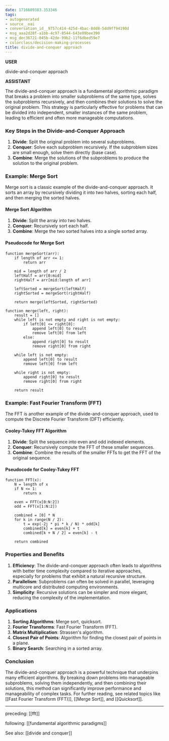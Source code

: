```yaml
---
date: 1716609383.353346
tags:
- autogenerated
- source__oai
- conversation_id__9757c414-425d-4bac-8dd8-5dd9ff94190d
- msg_aaa2d28f-a1bb-4c97-8544-643e09bee390
- msg_dec36721-045b-42de-99b2-11f6dbed59e7
- colorclass/decision-making-processes
title: divide-and-conquer approach
---
```


**USER**

divide-and-conquer approach


**ASSISTANT**

The divide-and-conquer approach is a fundamental algorithmic paradigm that breaks a problem into smaller subproblems of the same type, solves the subproblems recursively, and then combines their solutions to solve the original problem. This strategy is particularly effective for problems that can be divided into independent, smaller instances of the same problem, leading to efficient and often more manageable computations.

### Key Steps in the Divide-and-Conquer Approach

1. **Divide**: Split the original problem into several subproblems.
2. **Conquer**: Solve each subproblem recursively. If the subproblem sizes are small enough, solve them directly (base case).
3. **Combine**: Merge the solutions of the subproblems to produce the solution to the original problem.

### Example: Merge Sort

Merge sort is a classic example of the divide-and-conquer approach. It sorts an array by recursively dividing it into two halves, sorting each half, and then merging the sorted halves.

#### Merge Sort Algorithm

1. **Divide**: Split the array into two halves.
2. **Conquer**: Recursively sort each half.
3. **Combine**: Merge the two sorted halves into a single sorted array.

#### Pseudocode for Merge Sort

```plaintext
function mergeSort(arr):
    if length of arr <= 1:
        return arr

    mid = length of arr / 2
    leftHalf = arr[0:mid]
    rightHalf = arr[mid:length of arr]

    leftSorted = mergeSort(leftHalf)
    rightSorted = mergeSort(rightHalf)

    return merge(leftSorted, rightSorted)

function merge(left, right):
    result = []
    while left is not empty and right is not empty:
        if left[0] <= right[0]:
            append left[0] to result
            remove left[0] from left
        else:
            append right[0] to result
            remove right[0] from right

    while left is not empty:
        append left[0] to result
        remove left[0] from left

    while right is not empty:
        append right[0] to result
        remove right[0] from right

    return result
```

### Example: Fast Fourier Transform (FFT)

The FFT is another example of the divide-and-conquer approach, used to compute the Discrete Fourier Transform (DFT) efficiently.

#### Cooley-Tukey FFT Algorithm

1. **Divide**: Split the sequence into even and odd indexed elements.
2. **Conquer**: Recursively compute the FFT of these smaller sequences.
3. **Combine**: Combine the results of the smaller FFTs to get the FFT of the original sequence.

#### Pseudocode for Cooley-Tukey FFT

```plaintext
function FFT(x):
    N = length of x
    if N <= 1:
        return x

    even = FFT(x[0:N:2])
    odd = FFT(x[1:N:2])

    combined = [0] * N
    for k in range(N / 2):
        t = exp(-2j * pi * k / N) * odd[k]
        combined[k] = even[k] + t
        combined[k + N / 2] = even[k] - t

    return combined
```

### Properties and Benefits

1. **Efficiency**: The divide-and-conquer approach often leads to algorithms with better time complexity compared to iterative approaches, especially for problems that exhibit a natural recursive structure.
2. **Parallelism**: Subproblems can often be solved in parallel, leveraging multicore and distributed computing environments.
3. **Simplicity**: Recursive solutions can be simpler and more elegant, reducing the complexity of the implementation.

### Applications

1. **Sorting Algorithms**: Merge sort, quicksort.
2. **Fourier Transforms**: Fast Fourier Transform (FFT).
3. **Matrix Multiplication**: Strassen's algorithm.
4. **Closest Pair of Points**: Algorithm for finding the closest pair of points in a plane.
5. **Binary Search**: Searching in a sorted array.

### Conclusion

The divide-and-conquer approach is a powerful technique that underpins many efficient algorithms. By breaking down problems into manageable subproblems, solving them independently, and then combining their solutions, this method can significantly improve performance and manageability of complex tasks. For further reading, see related topics like [[Fast Fourier Transform (FFT)]], [[Merge Sort]], and [[Quicksort]].


---

preceding: [[fft]]  


following: [[fundamental algorithmic paradigms]]

See also: [[divide and conquer]]